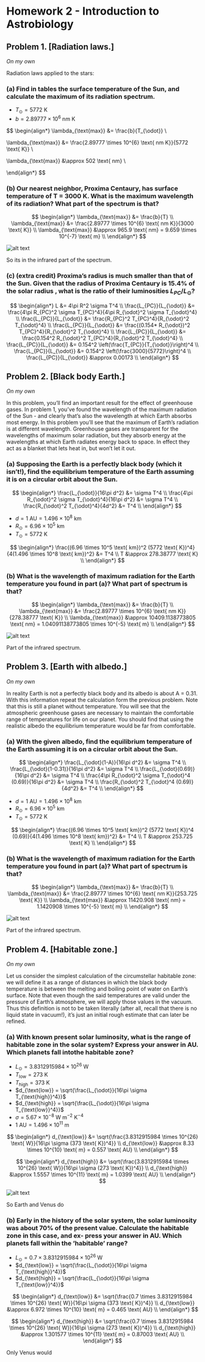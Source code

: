 # Homework 2 - Introduction to Astrobiology

## Problem 1. [Radiation laws.]

_On my own_

Radiation laws applied to the stars:

### (a) Find in tables the surface temperature of the Sun, and calculate the maximum of its radiation spectrum.

- $T_{\odot} = 5772 \text{ K}$
- $b = 2.89777 \times 10^{6} \text{ nm K}$

$$
\begin{align*}
\lambda_{\text{max}} &= \frac{b}{T_{\odot}} \\


\lambda_{\text{max}} &= \frac{2.89777 \times 10^{6} \text{ nm K}}{5772 \text{ K}} \\

\lambda_{\text{max}} &\approx 502 \text{ nm} \\

\end{align*}
$$

### (b) Our nearest neighbor, Proxima Centaury, has surface temperature of T = 3000 K. What is the maximum wavelength of its radiation? What part of the spectrum is that?

$$
\begin{align*}
\lambda_{\text{max}} &= \frac{b}{T} \\
\lambda_{\text{max}} &= \frac{2.89777 \times 10^{6} \text{ nm K}}{3000 \text{ K}} \\
\lambda_{\text{max}} &\approx 965.9 \text{ nm} = 9.659 \times 10^{-7} \text{ m} \\
\end{align*}
$$

![alt text](image-1.png)

So its in the infrared part of the spectrum.

### (c) (extra credit) Proxima’s radius is much smaller than that of the Sun. Given that the radius of Proxima Centaury is 15.4% of the solar radius , what is the ratio of their luminosities $L_{PC}/L_⊙$?

$$
\begin{align*}
L &= 4\pi R^2 \sigma T^4 \\
\frac{L_{PC}}{L_{\odot}} &= \frac{4\pi R_{PC}^2 \sigma T_{PC}^4}{4\pi R_{\odot}^2 \sigma T_{\odot}^4} \\
\frac{L_{PC}}{L_{\odot}} &= \frac{R_{PC}^2 T_{PC}^4}{R_{\odot}^2 T_{\odot}^4} \\
\frac{L_{PC}}{L_{\odot}} &= \frac{(0.154* R_{\odot})^2 T_{PC}^4}{R_{\odot}^2 T_{\odot}^4} \\
\frac{L_{PC}}{L_{\odot}} &= \frac{0.154^2 R_{\odot}^2 T_{PC}^4}{R_{\odot}^2 T_{\odot}^4} \\
\frac{L_{PC}}{L_{\odot}} &= 0.154^2 \left(\frac{T_{PC}}{T_{\odot}}\right)^4 \\
\frac{L_{PC}}{L_{\odot}} &= 0.154^2 \left(\frac{3000}{5772}\right)^4 \\
\frac{L_{PC}}{L_{\odot}} &\approx 0.00173 \\
\end{align*}
$$

## Problem 2. [Black body Earth.]

_On my own_

In this problem, you’ll find an important result for the effect of greenhouse
gases. In problem 1, you’ve found the wavelength of the maximum radiation of
the Sun - and clearly that’s also the wavelength at which Earth absorbs most
energy. In this problem you’ll see that the maximum of Earth’s radiation is at
different wavelength. Greenhouse gases are transparent for the wavelengths of
maximum solar radiation, but they absorb energy at the wavelengths at which
Earth radiates energy back to space. In effect they act as a blanket that lets
heat in, but won’t let it out.

### (a) Supposing the Earth is a perfectly black body (which it isn’t!), find the equilibrium temperature of the Earth assuming it is on a circular orbit about the Sun.

$$
\begin{align*}
\frac{L_{\odot}}{16\pi d^2} &= \sigma T^4 \\
\frac{4\pi R_{\odot}^2 \sigma T_{\odot}^4}{16\pi d^2} &= \sigma T^4 \\
\frac{R_{\odot}^2 T_{\odot}^4}{4d^2} &= T^4 \\
\end{align*}
$$

- $d = 1 \text{ AU} = 1.496 \times 10^8 \text{ km}$
- $R_{\odot} = 6.96 \times 10^5 \text{ km}$
- $T_{\odot} = 5772 \text{ K}$

$$
\begin{align*}
\frac{(6.96 \times 10^5 \text{ km})^2 (5772 \text{ K})^4}{4(1.496 \times 10^8 \text{ km})^2} &= T^4 \\
T &\approx 278.38777 \text{ K} \\
\end{align*}
$$

### (b) What is the wavelength of maximum radiation for the Earth temperature you found in part (a)? What part of spectrum is that?

$$
\begin{align*}
\lambda_{\text{max}} &= \frac{b}{T} \\
\lambda_{\text{max}} &= \frac{2.89777 \times 10^{6} \text{ nm K}}{278.38777 \text{ K}} \\
\lambda_{\text{max}} &\approx 10409.1138773805 \text{ nm} = 1.04091138773805 \times 10^{-5} \text{ m} \\
\end{align*}
$$

![alt text](image-1.png)

Part of the infrared spectrum.

## Problem 3. [Earth with albedo.]

_On my own_

In reality Earth is not a perfectly black body and its albedo is about A = 0.31. With this information repeat the calculation form the previous problem. Note that this is still a planet without temperature. You will see that the atmospheric greenhouse gases are necessary to maintain the comfortable range of temperatures for life on our planet. You should find that using the realistic albedo the equilibrium temperature would be far from comfortable.

### (a) With the given albedo, find the equilibrium temperature of the Earth assuming it is on a circular orbit about the Sun.

$$
\begin{align*}
\frac{L_{\odot}(1-A)}{16\pi d^2} &= \sigma T^4 \\
\frac{L_{\odot}(1-0.31)}{16\pi d^2} &= \sigma T^4 \\
\frac{L_{\odot}(0.69)}{16\pi d^2} &= \sigma T^4 \\
\frac{4\pi R_{\odot}^2 \sigma T_{\odot}^4 (0.69)}{16\pi d^2} &= \sigma T^4 \\
\frac{R_{\odot}^2 T_{\odot}^4 (0.69)}{4d^2} &= T^4 \\
\end{align*}
$$

- $d = 1 \text{ AU} = 1.496 \times 10^8 \text{ km}$
- $R_{\odot} = 6.96 \times 10^5 \text{ km}$
- $T_{\odot} = 5772 \text{ K}$

$$
\begin{align*}
\frac{(6.96 \times 10^5 \text{ km})^2 (5772 \text{ K})^4 (0.69)}{4(1.496 \times 10^8 \text{ km})^2} &= T^4 \\
T &\approx 253.725 \text{ K} \\
\end{align*}
$$

### (b) What is the wavelength of maximum radiation for the Earth temperature you found in part (a)? What part of spectrum is that?

$$
\begin{align*}
\lambda_{\text{max}} &= \frac{b}{T} \\
\lambda_{\text{max}} &= \frac{2.89777 \times 10^{6} \text{ nm K}}{253.725 \text{ K}} \\
\lambda_{\text{max}} &\approx 11420.908 \text{ nm} = 1.1420908 \times 10^{-5} \text{ m} \\
\end{align*}
$$

![alt text](image-1.png)

Part of the infrared spectrum.

## Problem 4. [Habitable zone.]

_On my own_

Let us consider the simplest calculation of the circumstellar habitable zone: we will define it as a range of distances in which the black body temperature is between the melting and boiling point of water on Earth’s surface. Note that even though the said temperatures are valid under the pressure of Earth’s atmosphere, we will apply those values in the vacuum. Thus this definition is not to be taken literally (after all, recall that there is no liquid state in vacuum!), it’s just an initial rough estimate that can later be refined.

### (a) With known present solar luminosity, what is the range of habitable zone in the solar system? Express your answer in AU. Which planets fall intothe habitable zone?

- $L_{\odot} = 3.8312915984 \times 10^{26} \text{ W}$
- $T_{\text{low}} = 273 \text{ K}$
- $T_{\text{high}} = 373 \text{ K}$
- $d_{\text{low}} = \sqrt{\frac{L_{\odot}}{16\pi \sigma T_{\text{high}}^4}}$
- $d_{\text{high}} = \sqrt{\frac{L_{\odot}}{16\pi \sigma T_{\text{low}}^4}}$
- $\sigma = 5.67 \times 10^{-8} \text{ W m}^{-2} \text{ K}^{-4}$
- $1 \text{ AU} = 1.496 \times 10^{11} \text{ m}$

$$
\begin{align*}
d_{\text{low}} &= \sqrt{\frac{3.8312915984 \times 10^{26} \text{ W}}{16\pi \sigma (373 \text{ K})^4}} \\
d_{\text{low}} &\approx 8.33 \times 10^{10} \text{ m} = 0.557 \text{ AU} \\
\end{align*}
$$

$$
\begin{align*}
d_{\text{high}} &= \sqrt{\frac{3.8312915984 \times 10^{26} \text{ W}}{16\pi \sigma (273 \text{ K})^4}} \\
d_{\text{high}} &\approx 1.5557 \times 10^{11} \text{ m} = 1.0399 \text{ AU} \\
\end{align*}
$$

![alt text](image-2.png)

So Earth and Venus do

### (b) Early in the history of the solar system, the solar luminosity was about 70% of the present value. Calculate the habitable zone in this case, and ex- press your answer in AU. Which planets fall within the ’habitable’ range?

- $L_{\odot} = 0.7 \times 3.8312915984 \times 10^{26} \text{ W}$
- $d_{\text{low}} = \sqrt{\frac{L_{\odot}}{16\pi \sigma T_{\text{high}}^4}}$
- $d_{\text{high}} = \sqrt{\frac{L_{\odot}}{16\pi \sigma T_{\text{low}}^4}}$

$$
\begin{align*}
d_{\text{low}} &= \sqrt{\frac{0.7 \times 3.8312915984 \times 10^{26} \text{ W}}{16\pi \sigma (373 \text{ K})^4}} \\
d_{\text{low}} &\approx 6.972 \times 10^{10} \text{ m} = 0.465 \text{ AU} \\
\end{align*}
$$

$$
\begin{align*}
d_{\text{high}} &= \sqrt{\frac{0.7 \times 3.8312915984 \times 10^{26} \text{ W}}{16\pi \sigma (273 \text{ K})^4}} \\
d_{\text{high}} &\approx 1.301577 \times 10^{11} \text{ m} = 0.87003 \text{ AU} \\
\end{align*}
$$

Only Venus would
